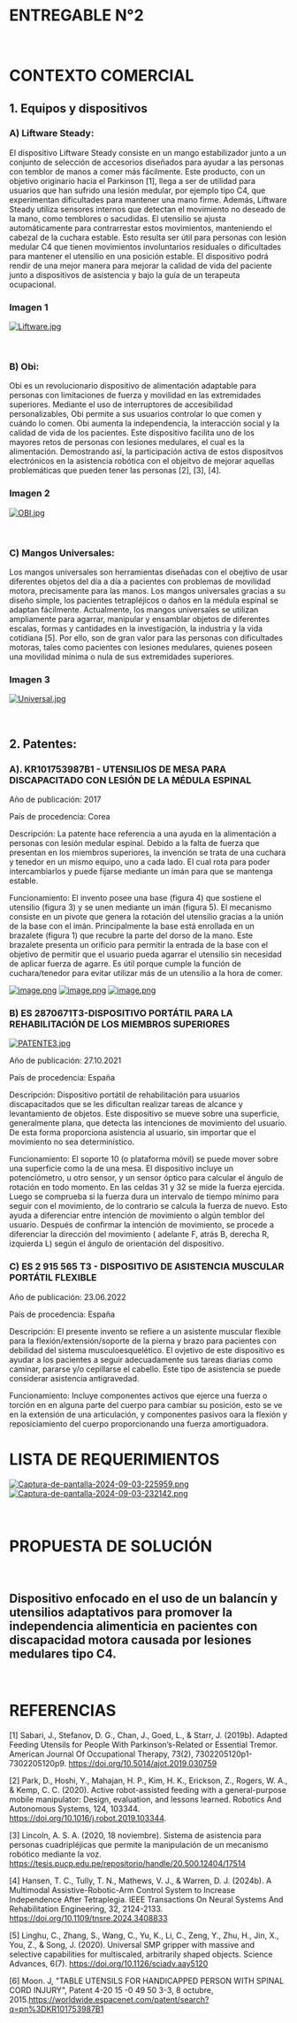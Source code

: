 # ENTREGABLE N°2
<br>

# CONTEXTO COMERCIAL
## 1. Equipos y dispositivos

### A) Liftware Steady: 

El dispositivo Liftware Steady consiste en un mango estabilizador junto a un conjunto de selección de accesorios diseñados para ayudar a las personas con temblor de manos a comer más fácilmente. Este producto, con un objetivo originario hacia el Parkinson [1], llega a ser de utilidad para usuarios que han sufrido una lesión medular, por ejemplo tipo C4, que experimentan dificultades para mantener una mano firme. Además, Liftware Steady utiliza sensores internos que detectan el movimiento no deseado de la mano, como temblores o sacudidas. El utensilio se ajusta automáticamente para contrarrestar estos movimientos, manteniendo el cabezal de la cuchara estable. Esto resulta ser útil para personas con lesión medular C4 que tienen movimientos involuntarios residuales o dificultades para mantener el utensilio en una posición estable. El dispositivo podrá rendir de una mejor manera para mejorar la calidad de vida del paciente junto a dispositivos de asistencia y bajo la guía de un terapeuta ocupacional. 
<br>
  ### Imagen 1
[![Liftware.jpg](https://i.postimg.cc/GhfpwYX4/Liftware.jpg)](https://postimg.cc/fJxsY3ns)

<br>

### B) Obi:

Obi es un revolucionario dispositivo de alimentación adaptable para personas con limitaciones de fuerza y movilidad en las extremidades superiores. Mediante el uso de interruptores de accesibilidad personalizables, Obi permite a sus usuarios controlar lo que comen y cuándo lo comen. Obi aumenta la independencia, la interacción social y la calidad de vida de los pacientes. Este dispositivo facilita uno de los mayores retos de personas con lesiones medulares, el cual es la alimentación. Demostrando así, la participación activa de estos dispositvos electrónicos en la asistencia robótica con el objeitvo de mejorar aquellas problemáticas que pueden tener las personas [2], [3], [4]. 
<br>
  ### Imagen 2
[![OBI.jpg](https://i.postimg.cc/FRKtHCRN/OBI.jpg)](https://postimg.cc/PL0V64YR)

<br>

### C) Mangos Universales:

Los mangos universales son herramientas diseñadas con el obejtivo de usar diferentes objetos del día a día a pacientes con problemas de movilidad motora, precisamente para las manos. Los mangos universales gracias a su diseño simple, los pacientes tetrapléjicos o daños en la médula espinal se adaptan fácilmente. Actualmente, los mangos universales se utilizan ampliamente para agarrar, manipular y ensamblar objetos de diferentes escalas, formas y cantidades en la investigación, la industria y la vida cotidiana [5]. Por ello, son de gran valor para las personas con dificultades motoras, tales como pacientes con lesiones medulares, quienes poseen una movilidad mínima o nula de sus extremidades superiores.
<br>
### Imagen 3
[![Universal.jpg](https://i.postimg.cc/8zrXtQF7/Universal.jpg)](https://postimg.cc/ZW4L5Qxm)

<br>

## 2. Patentes:

### A). KR101753987B1 - UTENSILIOS DE MESA PARA DISCAPACITADO CON LESIÓN DE LA MÉDULA ESPINAL
Año de publicación: 2017

País de procedencia: Corea

Descripción:
La patente hace referencia a una ayuda en la alimentación a personas con lesión medular espinal. Debido a la falta de fuerza que presentan en los miembros superiores, la invención se trata de una cuchara y tenedor en un mismo equipo, uno a cada lado. El cual rota para poder intercambiarlos y puede fijarse mediante un imán para que se mantenga estable.

Funcionamiento:
El invento posee una base (figura 4) que sostiene el utensilio (figura 3) y se unen mediante un imán (figura 5). El mecanismo consiste en un pivote que genera la rotación del utensilio gracias a la unión de la base con el imán. Principalmente la base está enrollada en un brazalete (figura 1) que recubre la parte del dorso de la mano. Este brazalete presenta un orificio para permitir la entrada de la base con el objetivo de permitir que el usuario pueda agarrar el utensilio sin necesidad de aplicar fuerza de agarre. Es útil porque cumple la función de cuchara/tenedor para evitar utilizar más de un utensilio a la hora de comer. 

[![image.png](https://i.postimg.cc/xdbh3wkJ/image.png)](https://postimg.cc/HJd6pP9d)
[![image.png](https://i.postimg.cc/DzjDF7tM/image.png)](https://postimg.cc/zLhpFYDC)
[![image.png](https://i.postimg.cc/zBqBmFYj/image.png)](https://postimg.cc/v1SMf9Bg)


### B) ES 2870671T3-DISPOSITIVO PORTÁTIL PARA LA REHABILITACIÓN DE LOS MIEMBROS SUPERIORES
[![PATENTE3.jpg](https://i.postimg.cc/JnWQ0PYz/PATENTE3.jpg)](https://postimg.cc/VSDtHBcx)

Año de publicación: 27.10.2021

País de procedencia: España

Descripción: Dispositivo portátil de rehabilitación para usuarios discapacitados que se les dificultan realizar tareas de alcance y levantamiento de objetos. Este dispositivo se mueve sobre una superficie, generalmente plana, que detecta las intenciones de movimiento del usuario. De esta forma proporciona asistencia al usuario, sin importar que el movimiento no sea determinístico. 

Funcionamiento: El soporte 10 (o plataforma móvil) se puede mover sobre una superficie como la de una mesa. El dispositivo incluye un potenciómetro, u otro sensor, y un sensor óptico para calcular el ángulo de rotación en todo momento. En las celdas 31 y 32 se mide la fuerza ejercida. Luego se comprueba si la fuerza dura un intervalo de tiempo mínimo para seguir con el movimiento, de lo contrario se calcula la fuerza de nuevo. Esto ayuda a diferenciar entre intención de movimiento o algún temblor del usuario. Después de confirmar la intención de movimiento, se procede a diferenciar la dirección del movimiento ( adelante F, atrás B, derecha R, izquierda L) según el ángulo de orientación del dispositivo.

### C) ES 2 915 565 T3 - DISPOSITIVO DE ASISTENCIA MUSCULAR PORTÁTIL FLEXIBLE

Año de publicación: 23.06.2022

País de procedencia: España

Descripción: El presente invento se refiere a un asistente muscular flexible para la flexión/extensión/soporte de la pierna y brazo para pacientes con debilidad del sistema musculoesquelético. El ovjetivo de este dispositivo es ayudar a los pacientes a seguir adecuadamente sus tareas diarias como caminar, pararse y/o cepillarse el cabello. Este tipo de asistencia se puede considerar asistencia antigravedad. 

Funcionamiento: Incluye componentes activos que ejerce una fuerza o torción en en alguna parte del cuerpo para cambiar su posición, esto se ve en la extensión de una articulación, y componentes pasivos oara la flexión y reposiciamiento del cuerpo proporcionando una fuerza amortiguadora. 

# LISTA DE REQUERIMIENTOS 

[![Captura-de-pantalla-2024-09-03-225959.png](https://i.postimg.cc/0jB4720R/Captura-de-pantalla-2024-09-03-225959.png)](https://postimg.cc/V0X48whD)
[![Captura-de-pantalla-2024-09-03-232142.png](https://i.postimg.cc/1tHXmbcN/Captura-de-pantalla-2024-09-03-232142.png)](https://postimg.cc/PpCTK37t)

<br>

# PROPUESTA DE SOLUCIÓN
<br>

## Dispositivo enfocado en el uso de un balancín y utensilios adaptativos para promover la independencia alimenticia en pacientes con discapacidad motora causada por lesiones medulares tipo C4.
<br>

# REFERENCIAS

[1] Sabari, J., Stefanov, D. G., Chan, J., Goed, L., & Starr, J. (2019b). Adapted Feeding Utensils for People With Parkinson’s-Related or Essential Tremor. American Journal Of Occupational Therapy, 73(2), 7302205120p1-7302205120p9. https://doi.org/10.5014/ajot.2019.030759

[2] Park, D., Hoshi, Y., Mahajan, H. P., Kim, H. K., Erickson, Z., Rogers, W. A., & Kemp, C. C. (2020). Active robot-assisted feeding with a general-purpose mobile manipulator: Design, evaluation, and lessons learned. Robotics And Autonomous Systems, 124, 103344. https://doi.org/10.1016/j.robot.2019.103344.

[3] Lincoln, A. S. A. (2020, 18 noviembre). Sistema de asistencia para personas cuadripléjicas que permite la manipulación de un mecanismo robótico mediante la voz. https://tesis.pucp.edu.pe/repositorio/handle/20.500.12404/17514

[4] Hansen, T. C., Tully, T. N., Mathews, V. J., & Warren, D. J. (2024b). A Multimodal Assistive-Robotic-Arm Control System to Increase Independence After Tetraplegia. IEEE Transactions On Neural Systems And Rehabilitation Engineering, 32, 2124-2133. https://doi.org/10.1109/tnsre.2024.3408833

[5] Linghu, C., Zhang, S., Wang, C., Yu, K., Li, C., Zeng, Y., Zhu, H., Jin, X., You, Z., & Song, J. (2020). Universal SMP gripper with massive and selective capabilities for multiscaled, arbitrarily shaped objects. Science Advances, 6(7). https://doi.org/10.1126/sciadv.aay5120

[6] Moon. J, "TABLE UTENSILS FOR HANDICAPPED PERSON WITH SPINAL CORD INJURY", Patent 4-20 15 -0 49 50 3-3, 8 octubre, 2015.https://worldwide.espacenet.com/patent/search?q=pn%3DKR101753987B1
